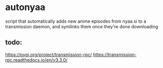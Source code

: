 # autonyaa

script that automatically adds new anime episodes from nyaa.si to a
transmission daemon, and symlinks them once they're done downloading

## todo:

https://pypi.org/project/transmission-rpc/
https://transmission-rpc.readthedocs.io/en/v3.3.0/

